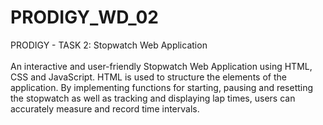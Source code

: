 # PRODIGY_WD_02
PRODIGY - TASK 2: Stopwatch Web Application
<br><br>
An interactive and user-friendly Stopwatch Web Application using HTML, CSS and JavaScript. HTML is used to structure the elements of the application. By implementing functions for starting, pausing and resetting the stopwatch as well as tracking and displaying lap times, users can accurately measure and record time intervals.
